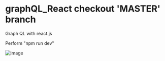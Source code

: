 # graphQL_React checkout 'MASTER' branch
Graph QL with react.js

Perform "npm run dev"


![image](https://user-images.githubusercontent.com/32561508/136667771-63055734-0b7b-4943-b9d8-6dcfbe963a35.png)
